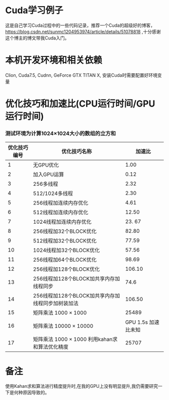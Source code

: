 # Cuda学习例子
 这是自己学习Cuda过程中的一些代码记录，推荐一个Cuda的超级好的博客，https://blog.csdn.net/sunmc1204953974/article/details/51078818 ,十分感谢这个博主的博文带我Cuda入门。
# 本机开发环境和相关依赖
Clion, Cuda7.5, Cudnn, GeForce GTX TITAN X, 安装Cuda时需要配置好环境变量 
# 优化技巧和加速比(CPU运行时间/GPU运行时间)
### 测试环境为计算1024×1024大小的数组的立方和

| 优化技巧编号 | 优化技巧名称 | 加速比 |
| ------ | ------ | ------ |
| 1 | 无GPU优化 | 1.00 |
| 2 | 加入GPU运算 | 0.12 |
| 3 | 256多线程 | 2.32 |
| 4 | 512/1024多线程 | 2.30 |
| 5 | 256线程加连续内存优化 | 4.61 |
| 6 | 512线程加连续内存优化 | 12.50 |
| 7 | 1024线程加连续内存优化| 23. 67 |
| 8 | 256线程加32个BLOCK优化| 82.80 |
| 9 | 512线程加32个BLOCK优化| 77.59 |
| 10 | 1024线程加32个BLOCK优化| 57.56 |
| 11 | 256线程加64个BLOCK优化| 98.69 |
| 12 | 256线程加128个BLOCK优化| 106.10 |
| 13 | 256线程加128个BLOCK加共享内存加线程同步| 74.6 |
| 14 | 256线程加128个BLOCK加共享内存加线程同步加树装加法| 106.50|
| 15 | 矩阵乘法 1000 × 1000 | 25489 | 
| 16 | 矩阵乘法 10000 × 10000 | GPU 1.5s 加速比未知 |
| 17 | 矩阵乘法 1000 × 1000 利用kahan求和算法优化精度| 25707 |

# 备注
使用Kahan求和算法进行精度提升时,在我的GPU上没有明显提升,我仍需要研究一下是何种原因导致的。



  
